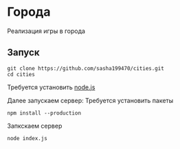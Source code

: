 
# Города
Реализация игры в города

## Запуск
```
git clone https://github.com/sasha199470/cities.git 
cd cities
```
Требуется установить [node.js](https://nodejs.org/en/)

Далее запускаем сервер:
Требуется установить пакеты
```
npm install --production
```
Запкскаем сервер
```
node index.js
```

